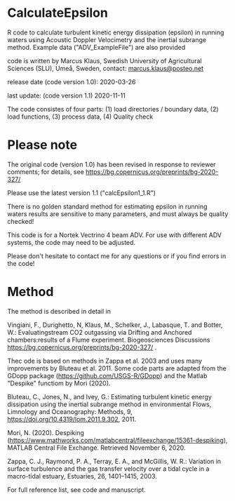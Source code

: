 # CalculateEpsilon
R code to calculate turbulent kinetic energy dissipation (epsilon) in running waters using Acoustic Doppler Velocimetry and the inertial subrange method.
Example data ("ADV_ExampleFile") are also provided

code is written by Marcus Klaus, Swedish University of Agricultural Sciences (SLU), Umeå, Sweden, 
contact: marcus.klaus@posteo.net

release date (code version 1.0): 2020-03-26

last update: (code version 1.1) 2020-11-11

The code consistes of four parts: 
(1) load directories / boundary data,
(2) load functions,
(3) process data,
(4) Quality check

# Please note
The original code (version 1.0) has been revised in response to reviewer comments; for details, see https://bg.copernicus.org/preprints/bg-2020-327/ 

Please use the latest version 1.1 ("calcEpsilon1_1.R")

There is no golden standard method for estimating epsilon in running waters
results are sensitive to many parameters, and must always be quality checked!

This code is for a Nortek Vectrino 4 beam ADV. For use with different ADV systems, the code may need to be adjusted.

Please don't hesitate to contact me for any questions or if you find errors in the code!

# Method
The method is described in detail in

Vingiani, F., Durighetto, N, Klaus, M., Schelker, J., Labasque, T. and Botter, W.: Evaluatingstream CO2 
outgassing via Drifting and Anchored chambers:results of a Flume experiment. Biogeosciences Discussions https://bg.copernicus.org/preprints/bg-2020-327/ .
 
Thec ode is based on methods in Zappa et al. 2003 and uses many improvements by Bluteau et al. 2011. Some code parts are adapted from the GDopp package (https://github.com/USGS-R/GDopp) and the Matlab "Despike" functiom by Mori (2020).

Bluteau, C., Jones, N., and Ivey, G.: Estimating turbulent kinetic energy dissipation using the inertial subrange method in environmental Flows, Limnology and Oceanography: Methods, 9, https://doi.org/10.4319/lom.2011.9.302, 2011.

Mori, N. (2020). Despiking (https://www.mathworks.com/matlabcentral/fileexchange/15361-despiking), MATLAB Central File Exchange. Retrieved November 6, 2020.

Zappa, C. J., Raymond, P. A., Terray, E. A., and McGillis, W. R.: Variation in surface turbulence and the gas transfer velocity over a tidal cycle in a macro-tidal estuary, Estuaries, 26, 1401–1415, 2003.

For full reference list, see code and manuscript.


